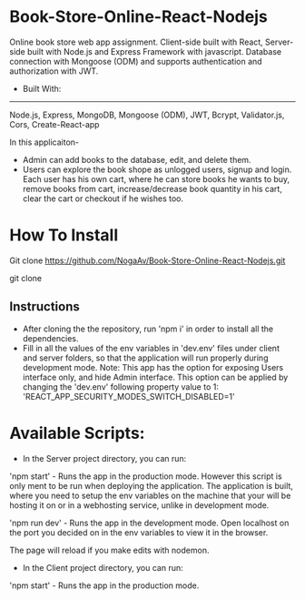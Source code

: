 # Book-Store-Online-React-Nodejs
Online book store web app assignment. 
Client-side built with React, Server-side built with Node.js and Express Framework with javascript. 
Database connection with Mongoose (ODM) and supports authentication and authorization with JWT. 

* Built With:
-----------
Node.js, 
Express, 
MongoDB, 
Mongoose (ODM), 
JWT, 
Bcrypt, 
Validator.js, 
Cors, 
Create-React-app


In this applicaiton-
* Admin can add books to the database, edit, and delete them. 
* Users can explore the book shope as unlogged users, signup and login. 
Each user has his own cart, where he can store books he wants to buy, remove books from cart, increase/decrease book quantity in his cart, clear the cart or 
checkout if he wishes too.

# How To Install

Git clone https://github.com/NogaAv/Book-Store-Online-React-Nodejs.git


git clone 

## Instructions

- After cloning the the repository, run 'npm i' in order to install all the dependencies.
- Fill in all the values of the env variables in 'dev.env' files under client and server folders, so that the application will run properly during development mode.
  Note: This app has the option for exposing Users interface only, and hide Admin interface. 
  This option can be applied by changing the 'dev.env' following property value to 1:
        'REACT_APP_SECURITY_MODES_SWITCH_DISABLED=1' 
        
        
 # Available Scripts:
 
* In the Server project directory, you can run:

'npm start' - 
Runs the app in the production mode.
However this script is only ment to be run when deploying the application. The application is built, where you need to setup the env variables on the machine that your will be hosting it on or in a webhosting service, unlike in development mode.

'npm run dev' - 
Runs the app in the development mode.
Open localhost on the port you decided on in the env variables to view it in the browser.

The page will reload if you make edits with nodemon.


* In the Client project directory, you can run:

'npm start' - 
Runs the app in the production mode.


